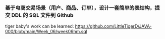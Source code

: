 ### 基于电商交易场景（用户、商品、订单），设计一套简单的表结构，提交 DDL 的 SQL 文件到 Github


tiger baby's work can be learned: 
https://github.com/LittleTigerD/JAVA-000/blob/main/Week_06/week06hm.sql
